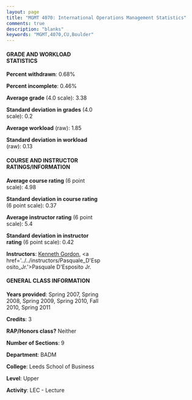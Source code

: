 ```yaml
---
layout: page
title: "MGMT 4070: International Operations Management Statistics"
comments: true
description: "blanks"
keywords: "MGMT,4070,CU,Boulder"
---
```

<head>
<script src="https://ajax.googleapis.com/ajax/libs/jquery/2.1.3/jquery.min.js"></script>
<script src="https://dl.dropboxusercontent.com/s/pc42nxpaw1ea4o9/highcharts.js?dl=0"></script>
<!-- <script src="../assets/js/highcharts.js"></script> -->
<style type="text/css">@font-face {
	font-family: "Bebas Neue";
	src: url(https://www.filehosting.org/file/details/544349/BebasNeue Regular.otf) format("opentype");
	}
	h1.Bebas { 
		font-family: "Bebas Neue", Verdana, Tahoma;
	}
</style>
</head>
<body>
	<div id="container" style="float: right; width: 45%; height: 88%; margin-left: 2.5%; margin-right: 2.5%;"></div>
	<script language="JavaScript">
		$(document).ready(function() {
		var chart = {type: 'column'};
		var title = {text: 'Grade Distribution'};
		var xAxis = {categories: ['A','B','C','D','F'],crosshair: true};
		var yAxis = {min: 0,title: {text: 'Percentage'}};
		var tooltip = {headerFormat: '<center><b><span style="font-size:20px">{point.key}</span></b></center>',
		               pointFormat: '<td style="padding:0"><b>{point.y:.1f}%</b></td>',
		               footerFormat: '</table>',shared: true,useHTML: true};
		var plotOptions = {column: {pointPadding: 0.0,borderWidth: 0}};  
		var credits = {enabled: false};var series= [{name: 'Percent',data: [44.79,49.0,5.12,0.0,0.87,]}];
		var json = {};
		json.chart = chart;
		json.title = title;
		json.tooltip = tooltip;
		json.xAxis = xAxis;
		json.yAxis = yAxis;  
		json.series = series;
		json.plotOptions = plotOptions;  
		json.credits = credits;
		$('#container').highcharts(json);
	});
	</script>
</body>
			   
#### GRADE AND WORKLOAD STATISTICS

**Percent withdrawn**: 0.68%

**Percent incomplete**: 0.46%

**Average grade** (4.0 scale): 3.38

**Standard deviation in grades** (4.0 scale): 0.2

**Average workload** (raw): 1.85

**Standard deviation in workload** (raw): 0.13

#### COURSE AND INSTRUCTOR RATINGS/INFORMATION

**Average course rating** (6 point scale): 4.98

**Standard deviation in course rating** (6 point scale): 0.37

**Average instructor rating** (6 point scale): 5.4

**Standard deviation in instructor rating** (6 point scale): 0.42

**Instructors**: <a href='../../instructors/Kenneth_Gordon'>Kenneth Gordon</a>, <a href='../../instructors/Pasquale_D'Esposito_Jr.'>Pasquale D'Esposito Jr.</a>

#### GENERAL CLASS INFORMATION

**Years provided**: Spring 2007, Spring 2008, Spring 2009, Spring 2010, Fall 2010, Spring 2011

**Credits**: 3

**RAP/Honors class?** Neither

**Number of Sections**: 9

**Department**: BADM

**College**: Leeds School of Business

**Level**: Upper

**Activity**: LEC - Lecture
